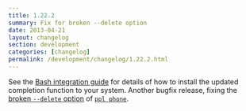 ```yaml
---
title: 1.22.2
summary: Fix for broken --delete option
date: 2013-04-21
layout: changelog
section: development
categories: [changelog]
permalink: /development/changelog/1.22.2.html
---
```


See the [Bash integration guide](/documentation/integration/bash) for details of
how to install the updated completion function to your system.  Another bugfix
release, fixing the [broken `--delete`
option](https://github.com/hnrysmth/ppl/issues/33) of [`ppl
phone`](/documentation/commands/phone).
